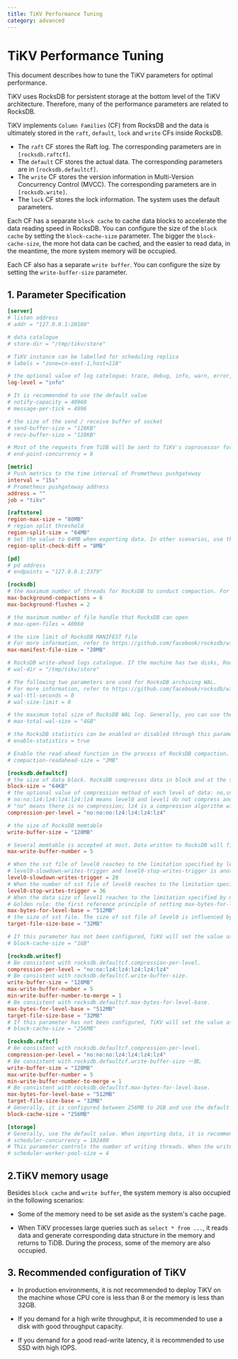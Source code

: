 ```yaml
---
title: TiKV Performance Tuning
category: advanced
---
```


# TiKV Performance Tuning
This document describes how to tune the TiKV parameters for optimal performance.

TiKV uses RocksDB for persistent storage at the bottom level of the TiKV architecture. Therefore, many of the performance parameters are related to RocksDB.

TiKV implements `Column Families` (CF) from RocksDB and the data is ultimately stored in the `raft`, `default`, `lock` and `write` CFs inside RocksDB.
+ The `raft` CF stores the Raft log. The corresponding parameters are in `[rocksdb.raftcf]`.
+ The `default` CF stores the actual data. The corresponding parameters are in  `[rocksdb.defaultcf]`.
+ The `write` CF stores the version information in Multi-Version Concurrency Control (MVCC). The corresponding parameters are in `[rocksdb.write]`.
+ The `lock` CF stores the lock information. The system uses the default parameters.

Each CF has a separate `block cache` to cache data blocks to accelerate the data reading speed in RocksDB. You can configure the size of the `block cache` by setting the `block-cache-size` parameter. The bigger the `block-cache-size`, the more hot data can be cached, and the easier to read data, in the meantime, the more system memory will be occupied.

Each CF also has a separate `write buffer`. You can configure the size by setting the `write-buffer-size` parameter.

## 1. Parameter Specification
```toml
[server]
# listen address
# addr = "127.0.0.1:20160"

# data catalogue
# store-dir = "/tmp/tikv/store"

# TiKV instance can be labelled for scheduling replica
# labels = "zone=cn-east-1,host=118"

# the optional value of log catelogue: trace, debug, info, warn, error, off
log-level = "info"

# It is recommended to use the default value
# notify-capacity = 40960
# message-per-tick = 4996

# the size of the send / receive buffer of socket
# send-buffer-size = "128KB"
# recv-buffer-size = "128KB"

# Most of the requests from TiDB will be sent to TiKV's coprocessor for processing. This parameter is used for configuring the number of coprocessor threads. If your business has more read requests, add more coprocessor threads but make sure that the number is smaller than that of CPU core of the system. For example, the machine in which TiKV resides has 32 cores and it can be set to 30 in the re-read scenario. By default, TiKV automatically sets this number as the total core number of CPU * 0.8.
# end-point-concurrency = 8

[metric]
# Push metrics to the time interval of Prometheus pushgateway
interval = "15s"
# Prometheus pushgateway address
address = ""
job = "tikv"

[raftstore]
region-max-size = "80MB"
# region split threshold
region-split-size = "64MB"
# Set the value to 64MB when exporting data. In other scenarios, use the default value. 
region-split-check-diff = "8MB"

[pd]
# pd address
# endpoints = "127.0.0.1:2379"

[rocksdb]
# the maximum number of threads for RocksDB to conduct compaction. For detailed information about why RocksDB conducts compaction, please refer to the relevant materials of RocksDB. When the write traffic is large (such as importing data), it is recommended to enable more compaction threads, but it should be smaller than that of CPU core. For example, when importing data, for a machine of 32-core CPU, max-background-compactions and max-background-flushes can be set to be 28.
max-background-compactions = 6
max-background-flushes = 2

# the maximum number of file handle that RocksDB can open
# max-open-files = 40960

# the size limit of RocksDB MANIFEST file
# For more information, refer to https://github.com/facebook/rocksdb/wiki/MANIFEST
max-manifest-file-size = "20MB"

# RocksDB write-ahead logs catalogue. If the machine has two disks, RocksDB data and WAL log can be stored in different disks in order to improve the TiKV performance.
# wal-dir = "/tmp/tikv/store"

# The following two parameters are used for RocksDB archiving WAL.
# For more information, refer to https://github.com/facebook/rocksdb/wiki/How-to-persist-in-memory-RocksDB-database
# wal-ttl-seconds = 0
# wal-size-limit = 0

# the maximum total size of RocksDB WAL log. Generally, you can use the default value.
# max-total-wal-size = "4GB"

# the RocksDB statistics can be enabled or disabled through this parameter.
# enable-statistics = true

# Enable the read-ahead function in the process of RocksDB compaction. If you use a mechanical disk, it is suggested that the value should be at least 2MB.
# compaction-readahead-size = "2MB"

[rocksdb.defaultcf]
# the size of data block. RocksDB compresses data in block and at the same time, block is the smallest unit in block-cache (similar to the page concept of other databases).
block-size = "64KB"
# the optional value of compression method of each level of data: no,snappy,zlib,bzip2,lz4,lz4hc.
# no:no:lz4:lz4:lz4:lz4:lz4 means level0 and level1 do not compress and level2 to level6 adopt the lz4 compression algorithm.
# "no" means there is no compression; lz4 is a compression algorithm with moderate velocity and compression ratio; zlib has a high compression ratio and is good for the storage space. However, the compression speed is slow and it takes up too much CPU resource when compressing. Different machines need to configure the compression method according to the situation of CPU and IO resource. For example, when the compression method is "no:no:lz4:lz4:lz4:lz4:lz4", if the system faces heavy IO pressure while the CPU resource is adequate when writing a large amount of data (importing data, for example), use level0 and level1 to compress, sacrificing CPU resource for IO resource. If the IO pressure is small but the CPU resource has run up, whose symptom is that top -H has found a large amount of threads started with bg (the compaction thread of RocksDB) are running, you can sacrifice IO resource for CPU resource by changing the compression method to "no:no:no:lz4:lz4:lz4:lz4". In a word, the purpose is to utilize the existing resource to the utmost extent so that TiKV can play the best performance.
compression-per-level = "no:no:no:lz4:lz4:lz4:lz4"

# the size of RocksDB memtable
write-buffer-size = "128MB"

# Several memtable is accepted at most. Data written to RocksDB will first of all be recorded to WAL log and inserted to memtable. When the size of memtable reaches to the specified size of write-buffer-size, the current memtable will become read-only and then a new memtable will receive new writing. The read-only memtable will be flushed to disk by the flush thread of RocksDB (the maximum number that the max-background-flushes parameter can control) and becomes a sst file of level0. When the flush thread is too busy and causes the number of memtable in the disk waiting for flush reaches to the number specified by max-write-buffer-number, RocksDB will stall the new writing. Stall is a flow-control mechanism. When importing data, the value of max-write-buffer-number can be set to be bigger, 10 for example.
max-write-buffer-number = 5

# When the sst file of level0 reaches to the limitation specified by level0-slowdown-writes-trigger, RocksDB will try to slow down the writing speed as too much sst of level0 will increase RocksDB read.
# level0-slowdown-writes-trigger and level0-stop-writes-trigger is another manifestation of RocksDB's flow-control. When the number of sst file of level0 reaches to 4 (the default value), the overlap sst file in level0 and level1 will conduct compaction, in order to solve the read amplification problem.
level0-slowdown-writes-trigger = 20
# When the number of sst file of level0 reaches to the limitation specified by level0-stop-writes-trigger, RocksDB will stall new writing.
level0-stop-writes-trigger = 36
# When the data size of level1 reaches to the limitation specified by max-bytes-for-level-base, the overlap sst in level1 and level2 will be compacted.
# Golden rule: the first reference principle of setting max-bytes-for-level-base is to ensure that the data size of level0 is roughly the same. In this way, the unnecessary compaction can be reduced. For example, if the compression method is "no:no:lz4:lz4:lz4:lz4:lz4", the value of max-bytes-for-level-base should be the size of write-buffer-size * 4. The reason is that level0 and level1 do not compress and the condition for level0 to enable compaction is that the sst number reaches to 4 (the default value). If level0 and level1 has been compressed, you need to analyze the RocksDB log and check the size of memtable compressed to a sst file. If the size is 32MB, the recommended value of max-bytes-for-level-base should be 32MB * 4 = 128MB.
max-bytes-for-level-base = "512MB"
# the size of sst file. The size of sst file of level0 is influenced by the compression algorithm of write-buffer-size and level0. The target-file-size-base parameter is used for controlling the size of each sst file of level1-level6.
target-file-size-base = "32MB"

# If this parameter has not been configured, TiKV will set the value as 40% of the total memory of the system. If you need to deploy multiple TiKV nodes on a standalone physical machine, you should explicitly configure this parameter; otherwise, TiKV will easily encounter OOM problem.
# block-cache-size = "1GB"

[rocksdb.writecf]
# Be consistent with rocksdb.defaultcf.compression-per-level.
compression-per-level = "no:no:lz4:lz4:lz4:lz4:lz4"
# Be consistent with rocksdb.defaultcf.write-buffer-size.
write-buffer-size = "128MB"
max-write-buffer-number = 5
min-write-buffer-number-to-merge = 1
# Be consistent with rocksdb.defaultcf.max-bytes-for-level-base.
max-bytes-for-level-base = "512MB"
target-file-size-base = "32MB"
# If this parameter has not been configured, TiKV will set the value as 15% of the total memory of the system. If you need to deploy multiple TiKV nodes on a standalone physical machine, you should explicitly configure this parameter. Information related to MVCC and data related to index will be recorded in this cf. If there are many single table indexes in the scenarion of business, this parameter can be set bigger.
# block-cache-size = "256MB"

[rocksdb.raftcf]
# Be consistent with rocksdb.defaultcf.compression-per-level.
compression-per-level = "no:no:no:lz4:lz4:lz4:lz4"
# Be consistent with rocksdb.defaultcf.write-buffer-size 一致。
write-buffer-size = "128MB"
max-write-buffer-number = 5
min-write-buffer-number-to-merge = 1
# Be consistent with rocksdb.defaultcf.max-bytes-for-level-base.
max-bytes-for-level-base = "512MB"
target-file-size-base = "32MB"
# Generally, it is configured between 256MB to 2GB and use the default value. But if the system has adequate resource, you can make it larger.
block-cache-size = "256MB"

[storage]
# Generally, use the default value. When importing data, it is recommended to set the parameter as 1024000.
# scheduler-concurrency = 102400
# This parameter controls the number of writing threads. When the write operation are in batches, it should be set to be bigger. Use top -H -p tikv-pid to find that the threads with the name of sched-worker-pool are busy. At this time, the scheduler-worker-pool-size parameter should be set to be bigger and add more threads.
# scheduler-worker-pool-size = 4
```
## 2.TiKV memory usage

Besides `block cache` and `write buffer`, the system memory is also occupied in the following scenarios:

+ Some of the memory need to be set aside as the system's cache page.

+ When TiKV processes large queries such as `select * from ...`, it reads data and generate corresponding data structure in the memory and returns to TiDB. During the process, some of the memory are also occupied.


## 3. Recommended configuration of TiKV

+ In production environments, it is not recommended to deploy TiKV on the machine whose CPU core is less than 8 or the memory is less than 32GB.

+ If you demand for a high write throughput, it is recommended to use a disk with good throughput capacity.

+ If you demand for a good read-write latency, it is recommended to use SSD with high IOPS.
